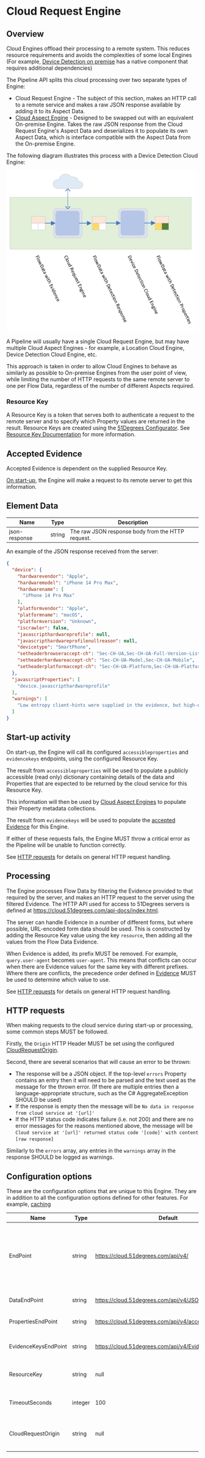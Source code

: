 # Cloud Request Engine

## Overview

Cloud Engines offload their processing to a remote system. This reduces
resource requirements and avoids the complexities of some local
Engines (For example,
[Device Detection on premise](../../device-detection-specification/pipeline-elements/device-detection-on-premise.md)
has a native component that requires additional dependencies)

The Pipeline API splits this cloud processing over two separate types of
Engine:
- Cloud Request Engine - The subject of this section, makes an HTTP
  call to a remote service and makes a raw JSON response available
  by adding it to its Aspect Data.
- [Cloud Aspect Engine](cloud-aspect-engine.md) - Designed to be swapped
  out with an equivalent On-premise Engine. Takes the raw JSON response
  from the Cloud Request Engine's Aspect Data and deserializes it to
  populate its own Aspect Data, which is interface compatible
  with the Aspect Data from the On-premise Engine.

The following diagram illustrates this process with a Device Detection
Cloud Engine:

![Cloud Engine flow](../../../pipeline-specification/images/Device%20Detection%20Cloud%20Engine.png)

A Pipeline will usually have a single Cloud Request Engine, but may have
multiple Cloud Aspect Engines - for example, a Location Cloud Engine,
Device Detection Cloud Engine, etc.

This approach is taken in order to allow Cloud Engines to behave as
similarly as possible to On-premise Engines from the user point of view,
while limiting the number of HTTP requests to the same remote
server to one per Flow Data, regardless
of the number of different Aspects required.

### Resource Key

A Resource Key is a token that serves both to authenticate a request to the
remote server and to specify which Property values are returned in the
result. Resource Keys are created using the
[51Degrees Configurator](https://51degrees.com/documentation/_concepts__configurator.html).
See [Resource Key Documentation](https://51degrees.com/documentation/_info__resource_keys.html)
for more information.

## Accepted Evidence

Accepted Evidence is dependent on the supplied Resource Key.

[On start-up](#startup-activity), the Engine will make a request to its
remote server
to get this information.

## Element Data

| **Name**      | **Type** | **Description**                                   |
|---------------|----------|---------------------------------------------------|
| json-response | string   | The raw JSON response body from the HTTP request. |

An example of the JSON response received from the server:

```json
{
  "device": {
    "hardwarevendor": "Apple",
    "hardwaremodel": "iPhone 14 Pro Max",
    "hardwarename": [
      "iPhone 14 Pro Max"
    ],
    "platformvendor": "Apple",
    "platformname": "macOS",
    "platformversion": "Unknown",
    "iscrawler": false,
    "javascripthardwareprofile": null,
    "javascripthardwareprofilenullreason": null,
    "devicetype": "SmartPhone",
    "setheaderbrowseraccept-ch": "Sec-CH-UA,Sec-CH-UA-Full-Version-List,Sec-CH-UA-Mobile,Sec-CH-UA-Platform",
    "setheaderhardwareaccept-ch": "Sec-CH-UA-Model,Sec-CH-UA-Mobile",
    "setheaderplatformaccept-ch": "Sec-CH-UA-Platform,Sec-CH-UA-Platform-Version"
  },
  "javascriptProperties": [
    "device.javascripthardwareprofile"
  ],
  "warnings": [
    "Low entropy client-hints were supplied in the evidence, but high-entropy client-hints were not.\nThis will lead to less accurate results, and indicates that permissions were not set correctly in the original response to the browser.\nFor more info on client-hint permissions, see http://51degrees.me/documentation/_device_detection__features__user_agent_client_hints.html."
  ]
}
```

## Start-up activity

On start-up, the Engine will call its configured `accessibleproperties`
and `evidencekeys`
endpoints, using the configured Resource Key.

The result from `accessibleproperties` will be used to populate a publicly
accessible (read only) dictionary containing details of the data and
Properties that are expected to be returned by the cloud service for this
Resource Key.

This information will then be used by [Cloud Aspect Engines](cloud-aspect-engine.md)
to populate their Property metadata collections.

The result from `evidencekeys` will be used to populate the
[accepted Evidence](#accepted-evidence) for this Engine.

If either of these requests fails, the Engine MUST throw a critical
error as the Pipeline will be unable to function correctly.

See [HTTP requests](#http-requests) for details on general
HTTP request handling.

## Processing

The Engine processes Flow Data by filtering the Evidence provided to that
required by the server, and makes an HTTP
request to the server using the filtered Evidence. The HTTP API used for access to
51Degrees servers is defined at https://cloud.51degrees.com/api-docs/index.html.

The server can handle Evidence in a number of different forms, but where
possible, URL-encoded form data should be used. This is constructed
by adding the Resource Key value using the key `resource`, then adding
all the values from the Flow Data Evidence.

When Evidence is added, its prefix MUST be removed.
For example, `query.user-agent` becomes `user-agent`.
This means that conflicts can occur when there are Evidence values for the same
key with different prefixes. Where there are conflicts, the precedence order
defined in [Evidence](../features/evidence.md) MUST be used to
determine which value to use.

See [HTTP requests](#http-requests) for details on general
HTTP request handling.

## HTTP requests

When making requests to the cloud service during start-up or processing, some
common steps MUST be followed.

Firstly, the `Origin` HTTP Header MUST be set using the configured
[CloudRequestOrigin](#configuration-options).

Second, there are several scenarios that will cause an error to be thrown:

- The response will be a JSON object. If the top-level `errors` Property 
  contains an entry then it will need to be parsed and the text
  used as the message for the thrown error. (If there are multiple entries
  then a language-appropriate structure, such as the C# AggregateException
  SHOULD be used)
- If the response is empty then the message will be
  `No data in response from cloud service at '[url]'`
- If the HTTP status code indicates failure (i.e. not 200) and there are no
  error messages for the reasons mentioned above, the message will be
  `Cloud service at '[url]' returned status code '[code]' with content [raw response]`

Similarly to the `errors` array, any entries in the `warnings` array in the
response SHOULD be logged as warnings.

## Configuration options

These are the configuration options that are unique to this Engine. They
are in addition to all the configuration options defined for other features.
For example,
[caching](../../../pipeline-specification/part2/features/caching.md)

| **Name**             | **Type** | **Default**                                             | **Description**                                                                                                                                                                           |
|----------------------|----------|---------------------------------------------------------|-------------------------------------------------------------------------------------------------------------------------------------------------------------------------------------------|
| EndPoint             | string   | https://cloud.51degrees.com/api/v4/                     | The base URL for the cloud service. This will be suffixed with `json`, `accessibleproperties` or `evidencekeys` to form the complete URLs for the various endpoints called by the Engine. |
| DataEndPoint         | string   | https://cloud.51degrees.com/api/v4/JSON                 | The URL for the cloud service data end point                                                                                                                                              |
| PropertiesEndPoint   | string   | https://cloud.51degrees.com/api/v4/accessibleProperties | The URL for the cloud service Properties end point                                                                                                                                        |
| EvidenceKeysEndPoint | string   | https://cloud.51degrees.com/api/v4/Evidencekeys         | The URL for the cloud service Evidence keys end point                                                                                                                                     |
| ResourceKey          | string   | null                                                    | The Resource Key to use when making requests to the cloud service                                                                                                                         |
| TimeoutSeconds       | integer  | 100                                                     | The timeout to use when making requests to the cloud service                                                                                                                              |
| CloudRequestOrigin   | string   | null                                                    | The value to set the 'Origin' header to when making requests to the cloud service                                                                                                         |

